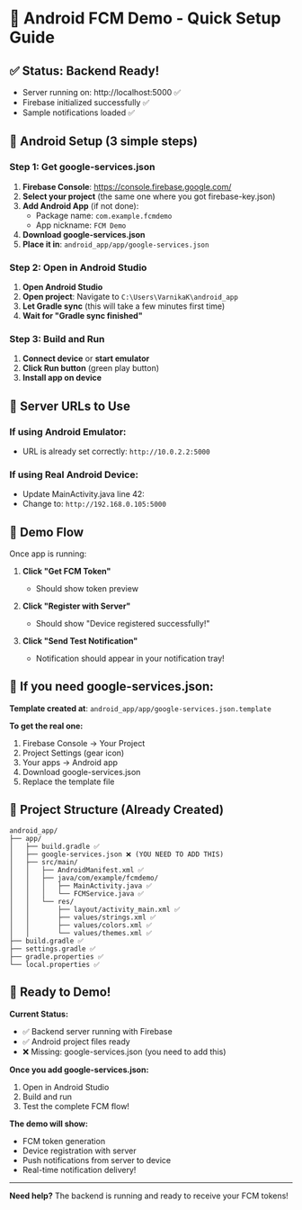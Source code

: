 # 📱 Android FCM Demo - Quick Setup Guide

## ✅ Status: Backend Ready!
- Server running on: http://localhost:5000 ✅
- Firebase initialized successfully ✅
- Sample notifications loaded ✅

## 🎯 Android Setup (3 simple steps)

### Step 1: Get google-services.json
1. **Firebase Console**: https://console.firebase.google.com/
2. **Select your project** (the same one where you got firebase-key.json)
3. **Add Android App** (if not done):
   - Package name: `com.example.fcmdemo`
   - App nickname: `FCM Demo`
4. **Download google-services.json**
5. **Place it in**: `android_app/app/google-services.json`

### Step 2: Open in Android Studio
1. **Open Android Studio**
2. **Open project**: Navigate to `C:\Users\VarnikaK\android_app`
3. **Let Gradle sync** (this will take a few minutes first time)
4. **Wait for "Gradle sync finished"**

### Step 3: Build and Run
1. **Connect device** or **start emulator**
2. **Click Run button** (green play button)
3. **Install app on device**

## 🔧 Server URLs to Use

### If using Android Emulator:
- URL is already set correctly: `http://10.0.2.2:5000`

### If using Real Android Device:
- Update MainActivity.java line 42:
- Change to: `http://192.168.0.105:5000`

## 🎪 Demo Flow

Once app is running:

1. **Click "Get FCM Token"** 
   - Should show token preview

2. **Click "Register with Server"**
   - Should show "Device registered successfully!"

3. **Click "Send Test Notification"**
   - Notification should appear in your notification tray!

## 🚨 If you need google-services.json:

**Template created at**: `android_app/app/google-services.json.template`

**To get the real one:**
1. Firebase Console → Your Project
2. Project Settings (gear icon)
3. Your apps → Android app
4. Download google-services.json
5. Replace the template file

## 📂 Project Structure (Already Created)

```
android_app/
├── app/
│   ├── build.gradle ✅
│   ├── google-services.json ❌ (YOU NEED TO ADD THIS)
│   ├── src/main/
│   │   ├── AndroidManifest.xml ✅
│   │   ├── java/com/example/fcmdemo/
│   │   │   ├── MainActivity.java ✅
│   │   │   └── FCMService.java ✅
│   │   └── res/
│   │       ├── layout/activity_main.xml ✅
│   │       ├── values/strings.xml ✅
│   │       ├── values/colors.xml ✅
│   │       └── values/themes.xml ✅
├── build.gradle ✅
├── settings.gradle ✅
├── gradle.properties ✅
└── local.properties ✅
```

## 🎉 Ready to Demo!

**Current Status:**
- ✅ Backend server running with Firebase
- ✅ Android project files ready
- ❌ Missing: google-services.json (you need to add this)

**Once you add google-services.json:**
1. Open in Android Studio
2. Build and run
3. Test the complete FCM flow!

**The demo will show:**
- FCM token generation
- Device registration with server
- Push notifications from server to device
- Real-time notification delivery!

---

**Need help?** The backend is running and ready to receive your FCM tokens!